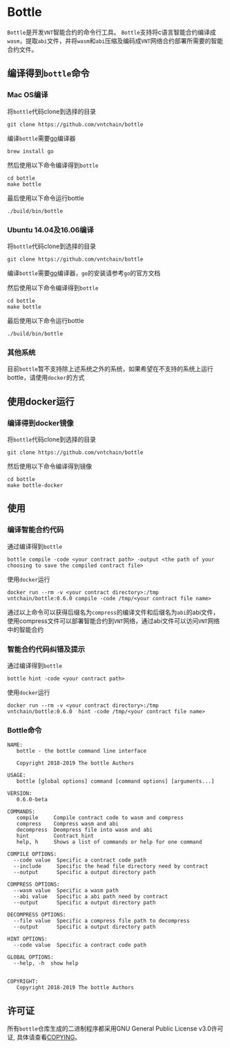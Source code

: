 # Bottle

``Bottle``是开发``VNT``智能合约的命令行工具。
``Bottle``支持将c语言智能合约编译成``wasm``，提取``abi``文件，并将``wasm``和``abi``压缩及编码成``VNT``网络合约部署所需要的智能合约文件。

## 编译得到``bottle``命令

### Mac OS编译

将``bottle``代码clone到选择的目录

```
git clone https://github.com/vntchain/bottle
```

编译``bottle``需要[go](https://golang.org/)编译器

```
brew install go
```

然后使用以下命令编译得到``bottle``

```
cd bottle
make bottle
```

最后使用以下命令运行bottle

```
./build/bin/bottle
```

### Ubuntu 14.04及16.06编译

将``bottle``代码clone到选择的目录

```
git clone https://github.com/vntchain/bottle
```

编译``bottle``需要[go](https://golang.org/)编译器，``go``的安装请参考``go``的官方文档


然后使用以下命令编译得到``bottle``

```
cd bottle
make bottle
```

最后使用以下命令运行bottle

```
./build/bin/bottle
```

### 其他系统

目前``bottle``暂不支持除上述系统之外的系统，如果希望在不支持的系统上运行bottle，请使用``docker``的方式

## 使用docker运行

### 编译得到docker镜像

将``bottle``代码clone到选择的目录

```
git clone https://github.com/vntchain/bottle
```


然后使用以下命令编译得到镜像

```
cd bottle
make bottle-docker
```

## 使用

### 编译智能合约代码

通过编译得到``bottle``

```
bottle compile -code <your contract path> -output <the path of your choosing to save the compiled contract file>
```

使用``docker``运行

```
docker run --rm -v <your contract directory>:/tmp vntchain/bottle:0.6.0 compile -code /tmp/<your contract file name> 
```

通过以上命令可以获得后缀名为``compress``的编译文件和后缀名为``abi``的abi文件，使用compress文件可以部署智能合约到``VNT``网络，通过abi文件可以访问``VNT``网络中的智能合约

### 智能合约代码纠错及提示

通过编译得到``bottle``

```
bottle hint -code <your contract path>
```

使用``docker``运行

```
docker run --rm -v <your contract directory>:/tmp vntchain/bottle:0.6.0  hint -code /tmp/<your contract file name> 
```

### Bottle命令
```
NAME:
   bottle - the bottle command line interface

   Copyright 2018-2019 The bottle Authors

USAGE:
   bottle [global options] command [command options] [arguments...]
   
VERSION:
   0.6.0-beta
   
COMMANDS:
   compile     Compile contract code to wasm and compress
   compress    Compress wasm and abi
   decompress  Deompress file into wasm and abi
   hint        Contract hint
   help, h     Shows a list of commands or help for one command
   
COMPILE OPTIONS:
  --code value  Specific a contract code path
  --include     Specific the head file directory need by contract
  --output      Specific a output directory path
  
COMPRESS OPTIONS:
  --wasm value  Specific a wasm path
  --abi value   Specific a abi path need by contract
  --output      Specific a output directory path
  
DECOMPRESS OPTIONS:
  --file value  Specific a compress file path to decompress
  --output      Specific a output directory path
  
HINT OPTIONS:
  --code value  Specific a contract code path
  
GLOBAL OPTIONS:
  --help, -h  show help
  

COPYRIGHT:
   Copyright 2018-2019 The bottle Authors
```

## 许可证

所有`bottle`仓库生成的二进制程序都采用GNU General Public License v3.0许可证, 具体请查看[COPYING](https://github.com/vntchain/bottle/blob/master/LICENSE)。
